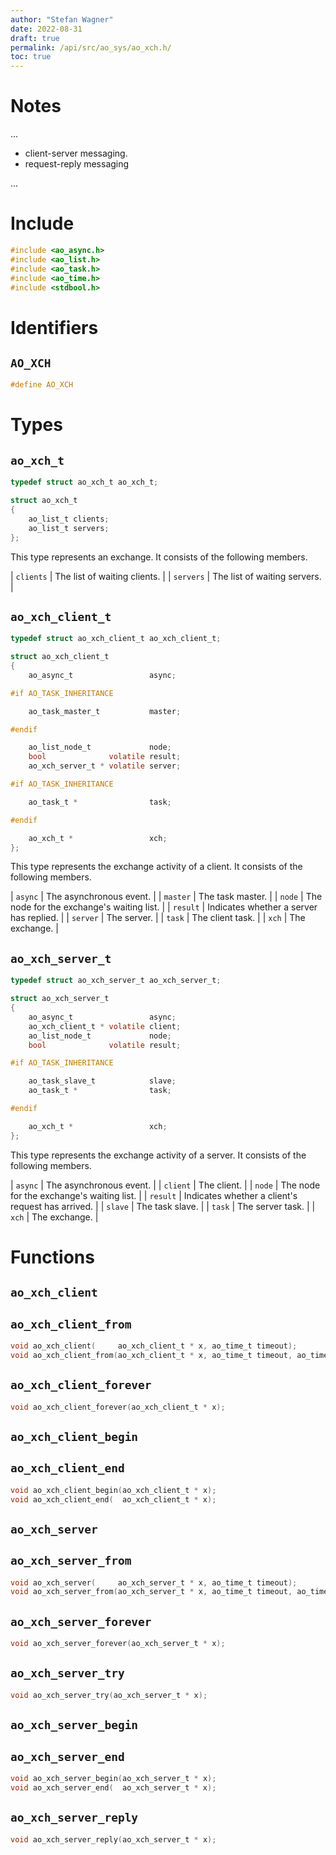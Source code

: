 ```yaml
---
author: "Stefan Wagner"
date: 2022-08-31
draft: true
permalink: /api/src/ao_sys/ao_xch.h/
toc: true
---
```


# Notes

...

- client-server messaging.
- request-reply messaging

...

# Include

```c
#include <ao_async.h>
#include <ao_list.h>
#include <ao_task.h>
#include <ao_time.h>
#include <stdbool.h>
```

# Identifiers

## `AO_XCH`

```c
#define AO_XCH
```

# Types

## `ao_xch_t`

```c
typedef struct ao_xch_t ao_xch_t;
```

```c
struct ao_xch_t
{
    ao_list_t clients;
    ao_list_t servers;
};
```

This type represents an exchange. It consists of the following members.

| `clients` | The list of waiting clients. |
| `servers` | The list of waiting servers. |

## `ao_xch_client_t`

```c
typedef struct ao_xch_client_t ao_xch_client_t;
```

```c
struct ao_xch_client_t
{
    ao_async_t                 async;

#if AO_TASK_INHERITANCE

    ao_task_master_t           master;

#endif

    ao_list_node_t             node;
    bool              volatile result;
    ao_xch_server_t * volatile server;

#if AO_TASK_INHERITANCE

    ao_task_t *                task;

#endif

    ao_xch_t *                 xch;
};
```

This type represents the exchange activity of a client. It consists of the following members.

| `async` | The asynchronous event. |
| `master` | The task master. |
| `node` | The node for the exchange's waiting list. |
| `result` | Indicates whether a server has replied. |
| `server` | The server. |
| `task` | The client task. |
| `xch` | The exchange. |

## `ao_xch_server_t`

```c
typedef struct ao_xch_server_t ao_xch_server_t;
```

```c
struct ao_xch_server_t
{
    ao_async_t                 async;
    ao_xch_client_t * volatile client;
    ao_list_node_t             node;
    bool              volatile result;

#if AO_TASK_INHERITANCE

    ao_task_slave_t            slave;
    ao_task_t *                task;

#endif

    ao_xch_t *                 xch;
};
```

This type represents the exchange activity of a server. It consists of the following members.

| `async` | The asynchronous event. |
| `client` | The client. |
| `node` | The node for the exchange's waiting list. |
| `result` | Indicates whether a client's request has arrived. |
| `slave` | The task slave. |
| `task` | The server task. |
| `xch` | The exchange. |

# Functions

## `ao_xch_client`
## `ao_xch_client_from`

```c
void ao_xch_client(     ao_xch_client_t * x, ao_time_t timeout);
void ao_xch_client_from(ao_xch_client_t * x, ao_time_t timeout, ao_time_t beginning);
```

## `ao_xch_client_forever`

```c
void ao_xch_client_forever(ao_xch_client_t * x);
```

## `ao_xch_client_begin`
## `ao_xch_client_end`

```c
void ao_xch_client_begin(ao_xch_client_t * x);
void ao_xch_client_end(  ao_xch_client_t * x);
```

## `ao_xch_server`
## `ao_xch_server_from`

```c
void ao_xch_server(     ao_xch_server_t * x, ao_time_t timeout);
void ao_xch_server_from(ao_xch_server_t * x, ao_time_t timeout, ao_time_t beginning);
```

## `ao_xch_server_forever`

```c
void ao_xch_server_forever(ao_xch_server_t * x);
```

## `ao_xch_server_try`

```c
void ao_xch_server_try(ao_xch_server_t * x);
```

## `ao_xch_server_begin`
## `ao_xch_server_end`

```c
void ao_xch_server_begin(ao_xch_server_t * x);
void ao_xch_server_end(  ao_xch_server_t * x);
```

## `ao_xch_server_reply`

```c
void ao_xch_server_reply(ao_xch_server_t * x);
```
